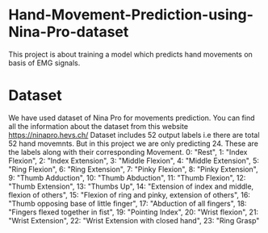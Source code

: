 # Hand-Movement-Prediction-using-Nina-Pro-dataset
This project is about training a model which predicts hand movements on basis of EMG signals.

# Dataset
We have used dataset of Nina Pro for movements prediction. You can find all the information about the dataset from this website
<https://ninapro.hevs.ch/>
Dataset includes 52 output labels i.e there are total 52 hand movemnts. But in this project we are only predicting 24.
These are the labels along with their corresponding Movement.
    0: "Rest",
    1: "Index Flexion",
    2: "Index Extension",
    3: "Middle Flexion",
    4: "Middle Extension",
    5: "Ring Flexion",
    6: "Ring Extension",
    7: "Pinky Flexion",
    8: "Pinky Extension",
    9: "Thumb Adduction",
    10: "Thumb Abduction",
    11: "Thumb Flexion",
    12: "Thumb Extension",
    13: "Thumbs Up",
    14: "Extension of index and middle, flexion of others",
    15: "Flexion of ring and pinky, extension of others",
    16: "Thumb opposing base of little finger",
    17: "Abduction of all fingers",
    18: "Fingers flexed together in fist",
    19: "Pointing Index",
    20: "Wrist flexion",
    21: "Wrist Extension",
    22: "Wrist Extension with closed hand",
    23: "Ring Grasp"
